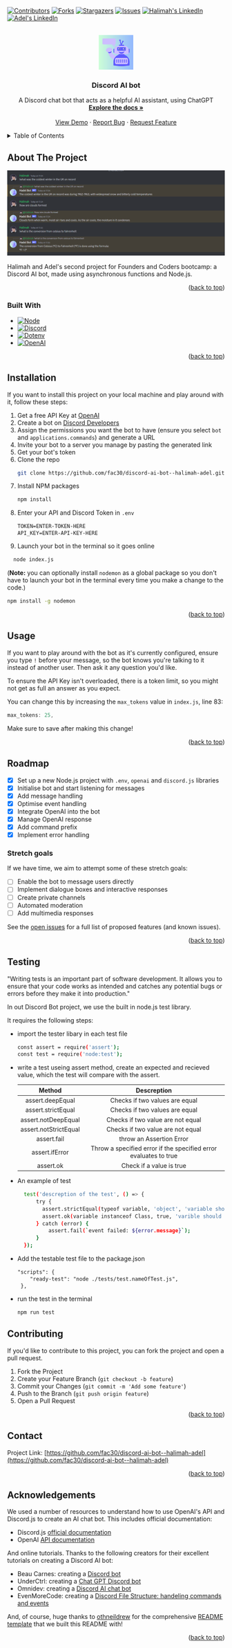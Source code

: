 <!-- Improved compatibility of back to top link: See: https://github.com/othneildrew/Best-README-Template/pull/73 -->
<a name="readme-top"></a>
<!--
*** Thanks for checking out the Best-README-Template. If you have a suggestion
*** that would make this better, please fork the repo and create a pull request
*** or simply open an issue with the tag "enhancement".
*** Don't forget to give the project a star!
*** Thanks again! Now go create something AMAZING! :D
-->



<!-- PROJECT SHIELDS -->
<!--
*** I'm using markdown "reference style" links for readability.
*** Reference links are enclosed in brackets [ ] instead of parentheses ( ).
*** See the bottom of this document for the declaration of the reference variables
*** for contributors-url, forks-url, etc. This is an optional, concise syntax you may use.
*** https://www.markdownguide.org/basic-syntax/#reference-style-links
-->
[![Contributors][contributors-shield]][contributors-url]
[![Forks][forks-shield]][forks-url]
[![Stargazers][stars-shield]][stars-url]
[![Issues][issues-shield]][issues-url]
[![Halimah's LinkedIn][linkedin-shield]][linkedin-url]
[![Adel's LinkedIn][linkedin-shield]][linkedin-url2]



<!-- PROJECT LOGO -->
<br />
<div align="center">
  <a href="https://github.com/fac30/discord-ai-bot--halimah-adel">
    <img src="assets/AI Bot.png" alt="Waving robot to imply Artificial Intelligence" width="80" height="80">
  </a>

<h3 align="center">Discord AI bot</h3>

  <p align="center">
    A Discord chat bot that acts as a helpful AI assistant, using ChatGPT
    <br />
    <a href="https://github.com/fac30/discord-ai-bot--halimah-adel"><strong>Explore the docs »</strong></a>
    <br />
    <br />
    <a href="https://github.com/fac30/discord-ai-bot--halimah-adel">View Demo</a>
    ·
    <a href="https://github.com/fac30/discord-ai-bot--halimah-adel/issues">Report Bug</a>
    ·
    <a href="https://github.com/fac30/discord-ai-bot--halimah-adel/issues">Request Feature</a>
  </p>
</div>



<!-- TABLE OF CONTENTS -->
<details>
  <summary>Table of Contents</summary>
  <ol>
    <li>
      <a href="#about-the-project">About The Project</a>
      <ul>
        <li><a href="#built-with">Built With</a></li>
      </ul>
    </li>
    <li>
    <li><a href="#installation">Installation</a></li>
    <li><a href="#usage">Usage</a></li>
    <li><a href="#roadmap">Roadmap</a></li>
    <li><a href="#contributing">Contributing</a></li>
    <li><a href="#license">License</a></li>
    <li><a href="#contact">Contact</a></li>
    <li><a href="#acknowledgements">Acknowledgements</a></li>
  </ol>
</details>



<!-- ABOUT THE PROJECT -->
## About The Project

[![Discord AI Bot in use][product-screenshot]]()

Halimah and Adel's second project for Founders and Coders bootcamp: a Discord AI bot, made using asynchronous functions and Node.js.

<p align="right">(<a href="#readme-top">back to top</a>)</p>



### Built With

* [![Node][Node.js]][Node-url]
* [![Discord][Discord.js]][Discord-url]
* [![Dotenv][.env]][Dotenv-url]
* [![OpenAI][openai]][openai-url]

<p align="right">(<a href="#readme-top">back to top</a>)</p>



<!-- INSTALLATION -->
## Installation

If you want to install this project on your local machine and play around with it, follow these steps:

1. Get a free API Key at [OpenAI](https://platform.openai.com/api-keys)
2. Create a bot on [Discord Developers](https://discord.com/developers/applications)
3. Assign the permissions you want the bot to have (ensure you select `bot` and `applications.commands`) and generate a URL
4. Invite your bot to a server you manage by pasting the generated link
5. Get your bot's token
6. Clone the repo
   ```sh
   git clone https://github.com/fac30/discord-ai-bot--halimah-adel.git
   ```
7. Install NPM packages
   ```sh
   npm install
   ```
8. Enter your API and Discord Token in `.env`
   ```
   TOKEN=ENTER-TOKEN-HERE
   API_KEY=ENTER-API-KEY-HERE
   ```
9. Launch your bot in the terminal so it goes online
  ```sh
    node index.js
  ```

  (**Note:** you can optionally install `nodemon` as a global package so you don't have to launch your bot in the terminal every time you make a change to the code.)
  ```sh
  npm install -g nodemon
  ```

<p align="right">(<a href="#readme-top">back to top</a>)</p>



<!-- USAGE EXAMPLES -->
## Usage

If you want to play around with the bot as it's currently configured, ensure you type `!` before your message, so the bot knows you're talking to it instead of another user. Then ask it any question you'd like.

To ensure the API Key isn't overloaded, there is a token limit, so you might not get as full an answer as you expect.

You can change this by increasing the `max_tokens` value in `index.js`, line 83:
```js
max_tokens: 25,
```

Make sure to save after making this change!

<p align="right">(<a href="#readme-top">back to top</a>)</p>



<!-- ROADMAP -->
## Roadmap

- [x] Set up a new Node.js project with `.env`, `openai` and `discord.js` libraries
- [x] Initialise bot and start listening for messages
- [x] Add message handling
- [x] Optimise event handling
- [x] Integrate OpenAI into the bot
- [x] Manage OpenAI response
- [x] Add command prefix
- [x] Implement error handling

### Stretch goals

If we have time, we aim to attempt some of these stretch goals:

- [ ] Enable the bot to message users directly
- [ ] Implement dialogue boxes and interactive responses
- [ ] Create private channels
- [ ] Automated moderation
- [ ] Add multimedia responses

See the [open issues](https://github.com/fac30/discord-ai-bot--halimah-adel/issues) for a full list of proposed features (and known issues).

<p align="right">(<a href="#readme-top">back to top</a>)</p>


<!-- TESTING -->
## Testing

"Writing tests is an important part of software development. It allows you to ensure that your code works as intended and catches any potential bugs or errors before they make it into production."

In out Discord Bot project, we use the built in node.js test library.

It requires the following steps: 
  * import the tester libary in each test file
    ```sh
    const assert = require('assert');
    const test = require('node:test');
    ```

  * write a test useing assert method,
    create an expected and recieved value, which the test will compare with the assert.

    | Method | Descreption |
    |  :---:  |  :---:  |
    | assert.deepEqual | Checks if two values are equal |
    | assert.strictEqual | Checks if two values are equal |
    | assert.notDeepEqual | Checks if two value are not equal |
    | assert.notStrictEqual | Checks if two value are not equal |
    | assert.fail | throw an Assertion Error |
    | assert.ifError | Throw a specified error if the specified error evaluates to true |
    | assert.ok | Check if a value is true |


  * An example of test
    ```sh
      test('descreption of the test', () => {
          try {
            assert.strictEqual(typeof variable, 'object', 'variable should be an object');
            assert.ok(variable instanceof Class, true, 'varible should be an instance of discord.js Class');
          } catch (error) {
              assert.fail(`event failed: ${error.message}`);
          }
      });
    ```

  * Add the testable test file to the package.json
    ```
    "scripts": {
        "ready-test": "node ./tests/test.nameOfTest.js",
     },
    ```

  * run the test in the terminal
    ```sh
    npm run test
    ```


<!-- CONTRIBUTING -->
## Contributing

If you'd like to contribute to this project, you can fork the project and open a pull request.

1. Fork the Project
2. Create your Feature Branch (`git checkout -b feature`)
3. Commit your Changes (`git commit -m 'Add some feature'`)
4. Push to the Branch (`git push origin feature`)
5. Open a Pull Request

<p align="right">(<a href="#readme-top">back to top</a>)</p>



<!-- CONTACT -->
## Contact

Project Link: [https://github.com/fac30/discord-ai-bot--halimah-adel](https://github.com/fac30/discord-ai-bot--halimah-adel)

<p align="right">(<a href="#readme-top">back to top</a>)</p>



<!-- ACKNOWLEDGEMENTS -->
## Acknowledgements

We used a number of resources to understand how to use OpenAI's API and Discord.js to create an AI chat bot. This includes official documentation:

* Discord.js [official documentation](https://discordjs.guide/#before-you-begin)
* OpenAI [API documentation](https://platform.openai.com/docs/introduction)

And online tutorials. Thanks to the following creators for their excellent tutorials on creating a Discord AI bot:

* Beau Carnes: creating a [Discord bot](https://www.freecodecamp.org/news/create-a-discord-bot-with-javascript-nodejs/)
* UnderCtrl: creating a [Chat GPT Discord bot](https://www.youtube.com/watch?v=EUlnKW6Yy94&t=1053s)
* Omnidev: creating a [Discord AI chat bot](https://www.youtube.com/watch?v=TVDHpjLymiM&t=301s)
* EvenMoreCode: creating a [Discord File Structure: handeling commands and events](https://www.youtube.com/watch?v=N3rNVWBOaS8&list=PLGR8P08gl389KuHZjU9QCZlIMioUAIKcl&index=4)


And, of course, huge thanks to [othneildrew](https://github.com/othneildrew) for the comprehensive [README template](https://github.com/othneildrew/Best-README-Template) that we built this README with!

<p align="right">(<a href="#readme-top">back to top</a>)</p>



<!-- MARKDOWN LINKS & IMAGES -->
<!-- https://www.markdownguide.org/basic-syntax/#reference-style-links -->
[contributors-shield]: https://img.shields.io/github/contributors/fac30/discord-ai-bot--halimah-adel.svg?style=for-the-badge
[contributors-url]: https://github.com/fac30/discord-ai-bot--halimah-adel/graphs/contributors
[forks-shield]: https://img.shields.io/github/forks/fac30/discord-ai-bot--halimah-adel.svg?style=for-the-badge
[forks-url]: https://github.com/fac30/discord-ai-bot--halimah-adel/network/members
[stars-shield]: https://img.shields.io/github/stars/fac30/discord-ai-bot--halimah-adel.svg?style=for-the-badge
[stars-url]: https://github.com/fac30/discord-ai-bot--halimah-adel/stargazers
[issues-shield]: https://img.shields.io/github/issues/fac30/discord-ai-bot--halimah-adel.svg?style=for-the-badge
[issues-url]: https://github.com/fac30/discord-ai-bot--halimah-adel/issues
[license-shield]: https://img.shields.io/github/license/fac30/discord-ai-bot--halimah-adel.svg?style=for-the-badge
[license-url]: https://github.com/fac30/discord-ai-bot--halimah-adel/blob/master/LICENSE.txt
[linkedin-shield]: https://img.shields.io/badge/-LinkedIn-black.svg?style=for-the-badge&logo=linkedin&colorB=555
[linkedin-url]: https://linkedin.com/in/halimahmanan
[linkedin-url2]: https://www.linkedin.com/in/adel-k-54b142162/
[product-screenshot]: assets/ai-bot-in-use.png
[Node.js]: https://img.shields.io/badge/Node.js-43853D?style=for-the-badge&logo=node.js&logoColor=white
[Node-url]: https://nodejs.org/en
[Discord.js]: https://img.shields.io/badge/Discord.JS-7289DA?style=for-the-badge&logo=discord&logoColor=white
[Discord-url]: https://discord.js.org/
[.env]: https://img.shields.io/badge/Dotenv-000000?style=for-the-badge&logo=.env
[Dotenv-url]: https://www.dotenv.org/
[OpenAI]: https://img.shields.io/badge/OpenAI-10a37f?style=for-the-badge&logo=openai&logoColor=white
[openai-url]: https://platform.openai.com/docs/introduction